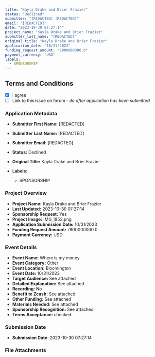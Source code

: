```yaml
---
title: "Kayla Drake and Brier Frazier"
status: "Declined"
submitter: "[REDACTED] [REDACTED]"
email: "[REDACTED]"
date: "2023-10-30 07:27:14"
project_name: "Kayla Drake and Brier Frazier"
submitter_last_name: "[REDACTED]"
original_title: "Kayla Drake and Brier Frazier"
application_date: "10/31/2023"
funding_request_amount: "7800000000.0"
payment_currency: "USD"
labels:
  - SPONSORSHIP
---
```


## Terms and Conditions

- [X] I agree
- [ ] Link to this issue on forum - _do after application has been submitted_

### Application Metadata

- **Submitter First Name:**
  [REDACTED]
- **Submitter Last Name:**
  [REDACTED]
- **Submitter Email:**
  [REDACTED]
- **Status:**
  Declined
- **Original Title:**
  Kayla Drake and Brier Frazier

- **Labels:**
  - SPONSORSHIP

### Project Overview

- **Project Name:**
  Kayla Drake and Brier Frazier
- **Last Updated:**
  2023-10-30 07:27:14
- **Sponsorship Request:**
  Yes
- **Project Image:**
  IMG_1852.png
- **Application Submission Date:**
  10/31/2023
- **Funding Request Amount:**
  7800000000.0
- **Payment Currency:**
  USD

### Event Details

- **Event Name:**
  Where is my money
- **Event Category:**
  Other
- **Event Location:**
  Bloomington
- **Event Date:**
  10/31/2023
- **Target Audience:**
  See attached
- **Detailed Explanation:**
  See attached
- **Recording:**
  No
- **Benefit to Zcash:**
  See attached
- **Other Funding:**
  See attached
- **Materials Needed:**
  See attached
- **Sponsorship Recognition:**
  See attached
- **Terms Acceptance:**
  checked

### Submission Date

- **Submission Date:**
  2023-10-30 07:27:14

### File Attachments


